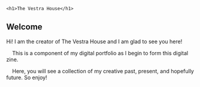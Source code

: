 

<html>
  <body>
  
    <h1>The Vestra House</h1>
<h2>Welcome</h2>
<div>
  <p>Hi! I am the creator of The Vestra House and I am glad to see you here!<br></p>
  <p>&nbsp;&nbsp;&nbsp;&nbsp;This is a component of my digital portfolio as I begin to form this digital zine.<br>
  <p>&nbsp;&nbsp;&nbsp;&nbsp;Here, you will see a collection of my creative past, present, and hopefully future. So enjoy!</p>
 


